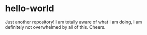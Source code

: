 # hello-world
Just another repository!
I am totally aware of what I am doing, I am definitely not overwhelmed by all of this. Cheers.
